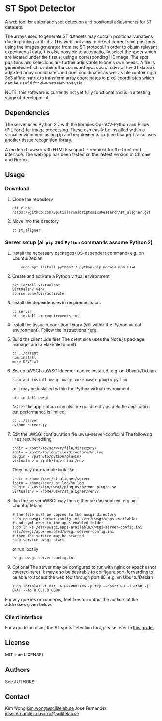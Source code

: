 # ST Spot Detector

A web tool for automatic spot detection and positional adjustments for ST datasets. 

The arrays used to generate ST datasets may contain positional variations due to printing artifacts. This web tool aims to detect correct spot positions using the images generated from the ST protocol.
In order to obtain relevant experimental data, it is also possible to automatically select the spots which are located under the tissue, using a corresponding HE image.
The spot positions and selections are further adjustable to one's own needs.
A file is generated which contains the corrected spot coordinates of the ST data as adjusted array coordinates and pixel coordinates as well as file containing a 3x3 affine matrix to transform array coordinates to pixel coordinates which can be useful for downstream analysis.

NOTE: this software is currently not yet fully functional and is in a testing stage of development. 

## Dependencies
The server uses Python 2.7 with the libraries OpenCV-Python and Pillow (PIL Fork) for image processing. These can easily be installed within a virtual environment using pip and requirements.txt (see Usage).
It also uses another [tissue recognition library](https://github.com/SpatialTranscriptomicsResearch/tissue_recognition). 

A modern browser with HTML5 support is required for the front-end interface. The web app has been tested on the lastest version of Chrome and Firefox.

## Usage
### Download
1. Clone the repository

    ```
    git clone https://github.com/SpatialTranscriptomicsResearch/st_aligner.git
    ```
2. Move into the directory
    ```
    cd st_aligner
    ```

### Server setup (all `pip` and `Python` commands assume Python 2)
1. Install the necessary packages (OS-dependent command)
    e.g. on Ubuntu/Debian
    ```
        sudo apt install python2.7 python-pip nodejs npm make
    ```

2. Create and activate a Python virtual environment 

    ```
    pip install virtualenv
    virtualenv venv
    source venv/bin/activate
    ```

3. Install the dependencies in requirements.txt.

    ```
    cd server
    pip install -r requirements.txt
    ```

4. Install the tissue recognition library (still within the Python virtual environment). Follow the instructions [here.](https://github.com/SpatialTranscriptomicsResearch/tissue_recognition)

5. Build the client side files
    The client side uses the Node.js package manager and a Makefile to build

    ```
    cd ../client
    npm install
    make DEVEL=1
    ```

6. Set up uWSGI
    a uWSGI daemon can be installed, e.g. on Ubuntu/Debian
    ```
    sudo apt install uwsgi uwsgi-core uwsgi-plugin-python
    ```
    or it may be installed within the Python virtual environment
    ```
    pip install uwsgi
    ```
    NOTE: the application may also be run directly as a Bottle application but performance is limited:
    ```
    cd ../server
    python server.py
    ```

7. Edit the uWSGI configuration file uwsg-server-config.ini
    The following lines require editing
    ```
    chdir = /path/to/server/file/directory/
    logto = /path/to/log/file/directory/%n.log
    plugin = /path/to/python/plugin/ 
    virtualenv = /path/to/virtual/env
    ```

    They may for example look like
    ```
    chdir = /home/user/st_aligner/server
    logto = /home/user/.st_log/%n.log
    plugin = /usr/lib/uwsgi/plugins/python_plugin.so
    virtualenv = /home/user/st_aligner/venv/
    ```

8. Run the server
    uWSGI may then either be daemonized, e.g. on Ubuntu/Debian

    ```
    # the file must be copied to the uwsgi directory
    sudo cp uwsgi-server-config.ini /etc/uwsgi/apps-available/
    # and symlinked to the apps-enabled folder
    sudo ln -s /etc/uwsgi/apps-available/uwsgi-server-config.ini /etc/uwsgi/apps-enabled/uwsgi-server-config.ini
    # then the service may be started
    sudo service uwsgi start
    ```
    or run locally
    ```
    uwsgi uwsgi-server-config.ini
    ```

9. Optional
    The server may be configured to run with nginx or Apache (not covered here).
    It may also be desirable to configure port-forwarding to be able to access the web tool through port 80, e.g. on Ubuntu/Debian
    ```
    sudo iptables -t nat -A PREROUTING -p tcp --dport 80 -i eth0 -j DNAT --to 0.0.0.0:8080

    ```

For any queries or concerns, feel free to contact the authors at the addresses given below.

### Client interface
For a guide on using the ST spots detection tool, please refer to [this guide.](https://github.com/SpatialTranscriptomicsResearch/st_aligner/wiki/ST-Spot-Detector-Usage-Guide)

## License
MIT (see LICENSE).

## Authors
See AUTHORS. 

## Contact
Kim Wong <kim.wong@scilifelab.se>
Jose Fernandez <jose.fernandez.navarro@scilifelab.se>
